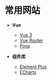 # 常用网站

- **Vue**
  - [Vue 3](https://cn.vuejs.org/guide/quick-start.html)
  - [Vue Router](https://router.vuejs.org/zh/guide/)
  - [Pinia](https://pinia.vuejs.org/zh/core-concepts/)

- **组件库**
  - [Element Plus](https://element-plus.org/zh-CN/component/overview.html)
  - [ECharts](https://echarts.apache.org/examples/zh/index.html)
